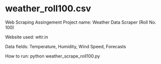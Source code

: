 # weather_roll100.csv
Web Scraping Assingement
Project name: Weather Data Scraper (Roll No. 100)

Website used: wttr.in

Data fields: Temperature, Humidity, Wind Speed, Forecasts

How to run: python weather_scrape_roll100.py
